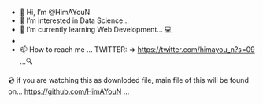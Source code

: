- 👋 Hi, I’m @HimAYouN
- 👀 I’m interested in Data Science...
- 🌱 I’m currently learning Web Development... 💻
- <!---💞️ I’m looking to collaborate on---> 
- 📫 How to reach me ... TWITTER: => https://twitter.com/himayou_n?s=09 ...🔍

<!---
HimAYouN/HimAYouN is a ✨ special ✨ repository because its `README.md` (this file) appears on your GitHub profile.
You can click the Preview link to take a look at your changes.
--->
💿 if you are watching this as downloded file, main file of this will be found on... https://github.com/HimAYouN ...
